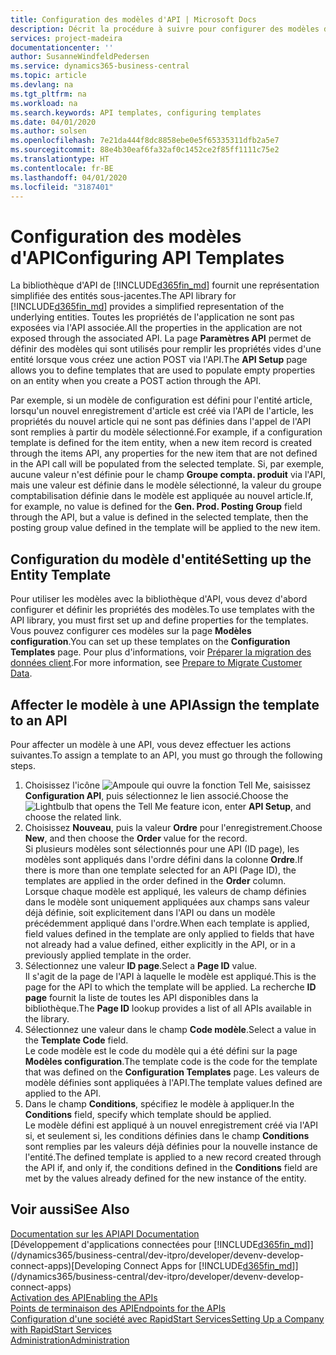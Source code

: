 ```yaml
---
title: Configuration des modèles d'API | Microsoft Docs
description: Décrit la procédure à suivre pour configurer des modèles d'API pour Dynamics 365 Business Central.
services: project-madeira
documentationcenter: ''
author: SusanneWindfeldPedersen
ms.service: dynamics365-business-central
ms.topic: article
ms.devlang: na
ms.tgt_pltfrm: na
ms.workload: na
ms.search.keywords: API templates, configuring templates
ms.date: 04/01/2020
ms.author: solsen
ms.openlocfilehash: 7e21da444f8dc8858ebe0e5f65335311dfb2a5e7
ms.sourcegitcommit: 88e4b30eaf6fa32af0c1452ce2f85ff1111c75e2
ms.translationtype: HT
ms.contentlocale: fr-BE
ms.lasthandoff: 04/01/2020
ms.locfileid: "3187401"
---
```

# <a name="configuring-api-templates"></a><span data-ttu-id="1106c-103">Configuration des modèles d'API</span><span class="sxs-lookup"><span data-stu-id="1106c-103">Configuring API Templates</span></span>
<span data-ttu-id="1106c-104">La bibliothèque d'API de [!INCLUDE[d365fin_md](includes/d365fin_md.md)] fournit une représentation simplifiée des entités sous-jacentes.</span><span class="sxs-lookup"><span data-stu-id="1106c-104">The API library for [!INCLUDE[d365fin_md](includes/d365fin_md.md)] provides a simplified representation of the underlying entities.</span></span> <span data-ttu-id="1106c-105">Toutes les propriétés de l'application ne sont pas exposées via l'API associée.</span><span class="sxs-lookup"><span data-stu-id="1106c-105">All the properties in the application are not exposed through the associated API.</span></span> <span data-ttu-id="1106c-106">La page **Paramètres API** permet de définir des modèles qui sont utilisés pour remplir les propriétés vides d'une entité lorsque vous créez une action POST via l'API.</span><span class="sxs-lookup"><span data-stu-id="1106c-106">The **API Setup** page allows you to define templates that are used to populate empty properties on an entity when you create a POST action through the API.</span></span> 

<span data-ttu-id="1106c-107">Par exemple, si un modèle de configuration est défini pour l'entité article, lorsqu'un nouvel enregistrement d'article est créé via l'API de l'article, les propriétés du nouvel article qui ne sont pas définies dans l'appel de l'API sont remplies à partir du modèle sélectionné.</span><span class="sxs-lookup"><span data-stu-id="1106c-107">For example, if a configuration template is defined for the item entity, when a new item record is created through the items API, any properties for the new item that are not defined in the API call will be populated from the selected template.</span></span> <span data-ttu-id="1106c-108">Si, par exemple, aucune valeur n'est définie pour le champ **Groupe compta. produit** via l'API, mais une valeur est définie dans le modèle sélectionné, la valeur du groupe comptabilisation définie dans le modèle est appliquée au nouvel article.</span><span class="sxs-lookup"><span data-stu-id="1106c-108">If, for example, no value is defined for the **Gen. Prod. Posting Group** field through the API, but a value is defined in the selected template, then the posting group value defined in the template will be applied to the new item.</span></span> 

## <a name="setting-up-the-entity-template"></a><span data-ttu-id="1106c-109">Configuration du modèle d'entité</span><span class="sxs-lookup"><span data-stu-id="1106c-109">Setting up the Entity Template</span></span>
<span data-ttu-id="1106c-110">Pour utiliser les modèles avec la bibliothèque d'API, vous devez d'abord configurer et définir les propriétés des modèles.</span><span class="sxs-lookup"><span data-stu-id="1106c-110">To use templates with the API library, you must first set up and define properties for the templates.</span></span> <span data-ttu-id="1106c-111">Vous pouvez configurer ces modèles sur la page **Modèles configuration**.</span><span class="sxs-lookup"><span data-stu-id="1106c-111">You can set up these templates on the **Configuration Templates** page.</span></span> <span data-ttu-id="1106c-112">Pour plus d'informations, voir [Préparer la migration des données client](admin-use-templates-to-prepare-customer-data-for-migration.md).</span><span class="sxs-lookup"><span data-stu-id="1106c-112">For more information, see [Prepare to Migrate Customer Data](admin-use-templates-to-prepare-customer-data-for-migration.md).</span></span> 

## <a name="assign-the-template-to-an-api"></a><span data-ttu-id="1106c-113">Affecter le modèle à une API</span><span class="sxs-lookup"><span data-stu-id="1106c-113">Assign the template to an API</span></span>

<span data-ttu-id="1106c-114">Pour affecter un modèle à une API, vous devez effectuer les actions suivantes.</span><span class="sxs-lookup"><span data-stu-id="1106c-114">To assign a template to an API, you must go through the following steps.</span></span>

1. <span data-ttu-id="1106c-115">Choisissez l'icône ![Ampoule qui ouvre la fonction Tell Me](media/ui-search/search_small.png "Dites-moi ce que vous voulez faire"), saisissez **Configuration API**, puis sélectionnez le lien associé.</span><span class="sxs-lookup"><span data-stu-id="1106c-115">Choose the ![Lightbulb that opens the Tell Me feature](media/ui-search/search_small.png "Tell me what you want to do") icon, enter **API Setup**, and choose the related link.</span></span>
2. <span data-ttu-id="1106c-116">Choisissez **Nouveau**, puis la valeur **Ordre** pour l'enregistrement.</span><span class="sxs-lookup"><span data-stu-id="1106c-116">Choose **New**, and then choose the **Order** value for the record.</span></span>  
<span data-ttu-id="1106c-117">Si plusieurs modèles sont sélectionnés pour une API (ID page), les modèles sont appliqués dans l'ordre défini dans la colonne **Ordre**.</span><span class="sxs-lookup"><span data-stu-id="1106c-117">If there is more than one template selected for an API (Page ID), the templates are applied in the order defined in the **Order** column.</span></span>   
<span data-ttu-id="1106c-118">Lorsque chaque modèle est appliqué, les valeurs de champ définies dans le modèle sont uniquement appliquées aux champs sans valeur déjà définie, soit explicitement dans l'API ou dans un modèle précédemment appliqué dans l'ordre.</span><span class="sxs-lookup"><span data-stu-id="1106c-118">When each template is applied, field values defined in the template are only applied to fields that have not already had a value defined, either explicitly in the API, or in a previously applied template in the order.</span></span> 
3. <span data-ttu-id="1106c-119">Sélectionnez une valeur **ID page**.</span><span class="sxs-lookup"><span data-stu-id="1106c-119">Select a **Page ID** value.</span></span>  
<span data-ttu-id="1106c-120">Il s'agit de la page de l'API à laquelle le modèle est appliqué.</span><span class="sxs-lookup"><span data-stu-id="1106c-120">This is the page for the API to which the template will be applied.</span></span> <span data-ttu-id="1106c-121">La recherche **ID page** fournit la liste de toutes les API disponibles dans la bibliothèque.</span><span class="sxs-lookup"><span data-stu-id="1106c-121">The **Page ID** lookup provides a list of all APIs available in the library.</span></span>
4. <span data-ttu-id="1106c-122">Sélectionnez une valeur dans le champ **Code modèle**.</span><span class="sxs-lookup"><span data-stu-id="1106c-122">Select a value in the **Template Code** field.</span></span>  
<span data-ttu-id="1106c-123">Le code modèle est le code du modèle qui a été défini sur la page **Modèles configuration**.</span><span class="sxs-lookup"><span data-stu-id="1106c-123">The template code is the code for the template that was defined on the **Configuration Templates** page.</span></span> <span data-ttu-id="1106c-124">Les valeurs de modèle définies sont appliquées à l'API.</span><span class="sxs-lookup"><span data-stu-id="1106c-124">The template values defined are applied to the API.</span></span> 
5. <span data-ttu-id="1106c-125">Dans le champ **Conditions**, spécifiez le modèle à appliquer.</span><span class="sxs-lookup"><span data-stu-id="1106c-125">In the **Conditions** field, specify which template should be applied.</span></span>  
<span data-ttu-id="1106c-126">Le modèle défini est appliqué à un nouvel enregistrement créé via l'API si, et seulement si, les conditions définies dans le champ **Conditions** sont remplies par les valeurs déjà définies pour la nouvelle instance de l'entité.</span><span class="sxs-lookup"><span data-stu-id="1106c-126">The defined template is applied to a new record created through the API if, and only if, the conditions defined in the **Conditions** field are met by the values already defined for the new instance of the entity.</span></span>

## <a name="see-also"></a><span data-ttu-id="1106c-127">Voir aussi</span><span class="sxs-lookup"><span data-stu-id="1106c-127">See Also</span></span>
[<span data-ttu-id="1106c-128">Documentation sur les API</span><span class="sxs-lookup"><span data-stu-id="1106c-128">API Documentation</span></span>](/dynamics-nav/fin-graph)  
<span data-ttu-id="1106c-129">[Développement d'applications connectées pour [!INCLUDE[d365fin_md](includes/d365fin_md.md)]](/dynamics365/business-central/dev-itpro/developer/devenv-develop-connect-apps)</span><span class="sxs-lookup"><span data-stu-id="1106c-129">[Developing Connect Apps for [!INCLUDE[d365fin_md](includes/d365fin_md.md)]](/dynamics365/business-central/dev-itpro/developer/devenv-develop-connect-apps)</span></span>  
[<span data-ttu-id="1106c-130">Activation des API</span><span class="sxs-lookup"><span data-stu-id="1106c-130">Enabling the APIs</span></span>](/dynamics-nav/enabling-apis-for-dynamics-nav)  
[<span data-ttu-id="1106c-131">Points de terminaison des API</span><span class="sxs-lookup"><span data-stu-id="1106c-131">Endpoints for the APIs</span></span>](/dynamics-nav/endpoints-apis-for-dynamics)  
[<span data-ttu-id="1106c-132">Configuration d'une société avec RapidStart Services</span><span class="sxs-lookup"><span data-stu-id="1106c-132">Setting Up a Company with RapidStart Services</span></span>](admin-set-up-a-company-with-rapidstart.md)  
[<span data-ttu-id="1106c-133">Administration</span><span class="sxs-lookup"><span data-stu-id="1106c-133">Administration</span></span>](admin-setup-and-administration.md)